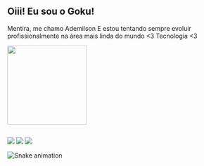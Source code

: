 ## Oiii! Eu sou o Goku!
Mentira, me chamo Ademilson
E estou tentando sempre evoluir profissionalmente na área mais linda do mundo <3 Tecnologia <3 

 <div>
  <a href="https://github.com/ademilson-w6">
  <img height="180em" src="https://github-readme-stats.vercel.app/api?username=ademilson-w6&show_icons=true&theme=dracula&include_all_commits=true&count_private=true"/>
</div>
  
  ##
 
<div> 

  <a href="https://www.linkedin.com/in/ademilson-silva" target="_blank"><img src="https://img.shields.io/badge/-LinkedIn-%230077B5?style=for-the-badge&logo=linkedin&logoColor=white" target="_blank"></a> 
   <a href = "mailto:ademilson.w6@hotmail.com"><img src="https://img.shields.io/badge/-Gmail-%23333?style=for-the-badge&logo=gmail&logoColor=white" target="_blank"></a>
  <a href="https://instagram.com/ademilson-w6" target="_blank"><img src="https://img.shields.io/badge/-Instagram-%23E4405F?style=for-the-badge&logo=instagram&logoColor=white" target="_blank"></a>
 
  ![Snake animation](https://github.com/ademilson-w6/ademilson-w6/blob/output/github-contribution-grid-snake.svg)
 
</div>
